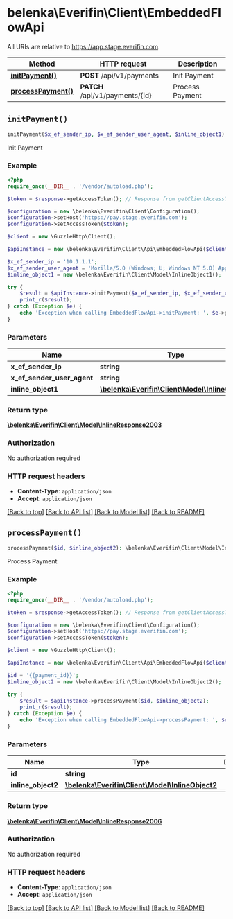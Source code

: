# belenka\Everifin\Client\EmbeddedFlowApi

All URIs are relative to https://app.stage.everifin.com.

Method | HTTP request | Description
------------- | ------------- | -------------
[**initPayment()**](EmbeddedFlowApi.md#initPayment) | **POST** /api/v1/payments | Init Payment
[**processPayment()**](EmbeddedFlowApi.md#processPayment) | **PATCH** /api/v1/payments/{id} | Process Payment


## `initPayment()`

```php
initPayment($x_ef_sender_ip, $x_ef_sender_user_agent, $inline_object1): \belenka\Everifin\Client\Model\InlineResponse2003
```

Init Payment

### Example

```php
<?php
require_once(__DIR__ . '/vendor/autoload.php');

$token = $response->getAccessToken(); // Response from getClientAccessToken

$configuration = new \belenka\Everifin\Client\Configuration();
$configuration->setHost('https://pay.stage.everifin.com');
$configuration->setAccessToken($token);

$client = new \GuzzleHttp\Client();

$apiInstance = new \belenka\Everifin\Client\Api\EmbeddedFlowApi($client, $configuration);

$x_ef_sender_ip = '10.1.1.1';
$x_ef_sender_user_agent = 'Mozilla/5.0 (Windows; U; Windows NT 5.0) AppleWebKit/536.1.2 (KHTML, like Gecko) Chrome/39.0.812.0 Safari/536.1.2'; 
$inline_object1 = new \belenka\Everifin\Client\Model\InlineObject1();

try {
    $result = $apiInstance->initPayment($x_ef_sender_ip, $x_ef_sender_user_agent, $inline_object1);
    print_r($result);
} catch (Exception $e) {
    echo 'Exception when calling EmbeddedFlowApi->initPayment: ', $e->getMessage(), PHP_EOL;
}
```

### Parameters

Name | Type | Description  | Notes
------------- | ------------- | ------------- | -------------
 **x_ef_sender_ip** | **string**|  | [optional]
 **x_ef_sender_user_agent** | **string**|  | [optional]
 **inline_object1** | [**\belenka\Everifin\Client\Model\InlineObject1**](../Model/InlineObject1.md)|  | [optional]

### Return type

[**\belenka\Everifin\Client\Model\InlineResponse2003**](../Model/InlineResponse2003.md)

### Authorization

No authorization required

### HTTP request headers

- **Content-Type**: `application/json`
- **Accept**: `application/json`

[[Back to top]](#) [[Back to API list]](../../README.md#endpoints)
[[Back to Model list]](../../README.md#models)
[[Back to README]](../../README.md)

## `processPayment()`

```php
processPayment($id, $inline_object2): \belenka\Everifin\Client\Model\InlineResponse2006
```

Process Payment


### Example

```php
<?php
require_once(__DIR__ . '/vendor/autoload.php');

$token = $response->getAccessToken(); // Response from getClientAccessToken

$configuration = new \belenka\Everifin\Client\Configuration();
$configuration->setHost('https://pay.stage.everifin.com');
$configuration->setAccessToken($token);

$client = new \GuzzleHttp\Client();

$apiInstance = new \belenka\Everifin\Client\Api\EmbeddedFlowApi($client, $configuration);

$id = '{{payment_id}}'; 
$inline_object2 = new \belenka\Everifin\Client\Model\InlineObject2();

try {
    $result = $apiInstance->processPayment($id, $inline_object2);
    print_r($result);
} catch (Exception $e) {
    echo 'Exception when calling EmbeddedFlowApi->processPayment: ', $e->getMessage(), PHP_EOL;
}
```

### Parameters

Name | Type | Description  | Notes
------------- | ------------- | ------------- | -------------
 **id** | **string**|  |
 **inline_object2** | [**\belenka\Everifin\Client\Model\InlineObject2**](../Model/InlineObject2.md)|  | [optional]

### Return type

[**\belenka\Everifin\Client\Model\InlineResponse2006**](../Model/InlineResponse2006.md)

### Authorization

No authorization required

### HTTP request headers

- **Content-Type**: `application/json`
- **Accept**: `application/json`

[[Back to top]](#) [[Back to API list]](../../README.md#endpoints)
[[Back to Model list]](../../README.md#models)
[[Back to README]](../../README.md)
